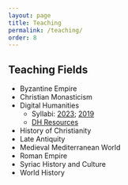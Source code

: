 ```yaml
---
layout: page
title: Teaching
permalink: /teaching/
order: 8
---
```



## Teaching Fields
 - Byzantine Empire
 - Christian Monasticism
 - Digital Humanities 
	- Syllabi: [2023](https://dlschwartz.github.io/2023aHIST630/); [2019](https://dlschwartz.github.io/2019cHIST630)
	- [DH Resources](https://dlschwartz.github.io/digital-history/)
 - History of Christianity
 - Late Antiquity
 - Medieval Mediterranean World
 - Roman Empire
 - Syriac History and Culture
 - World History


[jekyll-organization]: https://github.com/jekyll
